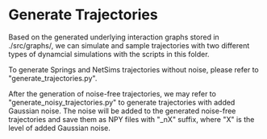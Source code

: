 # Generate Trajectories

Based on the generated underlying interaction graphs stored in ./src/graphs/, we can simulate and sample trajectories with two different types of dynamcial simulations with the scripts in this folder.

To generate Springs and NetSims trajectories without noise, please refer to "generate_trajectories.py".

After the generation of noise-free trajectories, we may refer to "generate_noisy_trajectories.py" to generate trajectories with added Gaussian noise. The noise will be added to the generated noise-free trajectories and save them as NPY files with "\_nX" suffix, where "X" is the level of added Gaussian noise.
